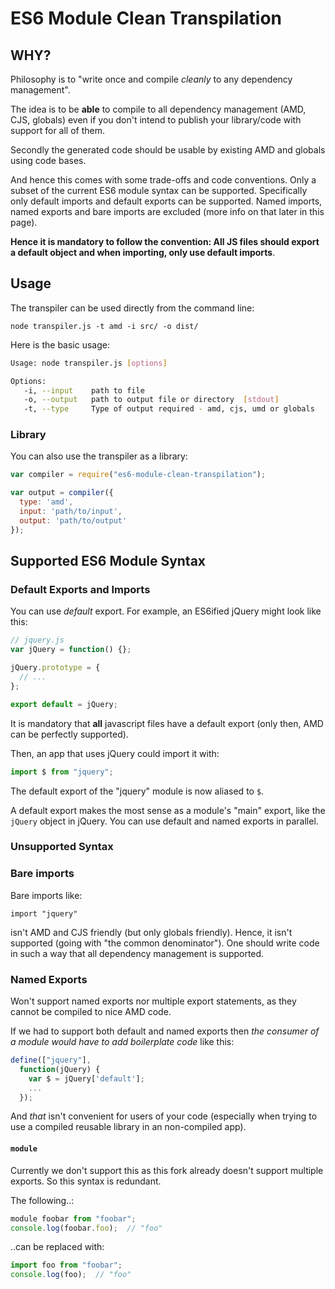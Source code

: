 # ES6 Module Clean Transpilation

## WHY?

Philosophy is to "write once and compile *cleanly* to any dependency management".

The idea is to be **able** to compile to all dependency management (AMD, CJS, globals) even
if you don't intend to publish your library/code with support for all of them.

Secondly the generated code should be usable by existing AMD and globals using code bases.

And hence this comes with some trade-offs and code conventions. Only a subset of the current ES6 module syntax can be supported.
Specifically only default imports and default exports can be supported. Named imports, named exports and bare imports are excluded (more info on that later in this page).

**Hence it is mandatory to follow the convention: All JS files should export a default object and when importing, only use default imports**.

## Usage

The transpiler can be used directly from the command line:

```
node transpiler.js -t amd -i src/ -o dist/
```

Here is the basic usage:

```bash
Usage: node transpiler.js [options]

Options:
   -i, --input    path to file
   -o, --output   path to output file or directory  [stdout]
   -t, --type     Type of output required - amd, cjs, umd or globals  [amd]
```

### Library

You can also use the transpiler as a library:

```javascript
var compiler = require("es6-module-clean-transpilation");

var output = compiler({
  type: 'amd',
  input: 'path/to/input',
  output: 'path/to/output'
});
```

## Supported ES6 Module Syntax

### Default Exports and Imports

You can use *default* export. For example, an ES6ified jQuery might
look like this:

```javascript
// jquery.js
var jQuery = function() {};

jQuery.prototype = {
  // ...
};

export default = jQuery;
```

It is mandatory that **all** javascript files have a default export (only then, AMD can be perfectly supported).

Then, an app that uses jQuery could import it with:

```javascript
import $ from "jquery";
```

The default export of the "jquery" module is now aliased to `$`.

A default export makes the most sense as a module's "main" export, like the
`jQuery` object in jQuery. You can use default and named exports in parallel.

### Unsupported Syntax

### Bare imports

Bare imports like:
```
import "jquery"
```
isn't AMD and CJS friendly (but only globals friendly). Hence, it isn't supported (going with "the common denominator").
One should write code in such a way that all dependency management is supported.

### Named Exports

Won't support named exports nor multiple export statements, as they cannot be compiled to nice AMD code.

If we had to support both default and named exports then *the consumer of a module would have to add boilerplate code* like this:

```js
define(["jquery"],
  function(jQuery) {
    var $ = jQuery['default'];
    ...
  });
```
And *that* isn't convenient for users of your code (especially when trying to use a compiled reusable library in an non-compiled app).

#### `module`

Currently we don't support this as this fork already doesn't support multiple exports. So this syntax is redundant.

The following..:
```js
module foobar from "foobar";
console.log(foobar.foo);  // "foo"
```

..can be replaced with:
```js
import foo from "foobar";
console.log(foo);  // "foo"
```
